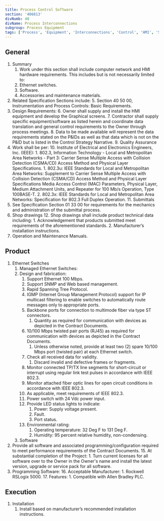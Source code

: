 ```yaml
---
title: Process Control Software
section: '406813'
divNumb: 40
divName: Process Interconnections
subgroup: Process Equipment
tags: ['Process', 'Equipment', 'Interconnections', 'Control', 'HMI', 'Software']
---
```


## General

1. Summary
   1. Work under this section shall include computer network and HMI hardware requirements. This includes but is not necessarily limited to:
	2. Ethernet switches.
	3. Software.
	4. Accessories and maintenance materials.
1. Related Specification Sections include:
	5. Section 40 50 00, Instrumentation and Process Controls: Basic Requirements.
2. Design Requirements:
	6. Owner shall supply and install the HMI equipment and develop the Graphical screens.
	7. Contractor shall supply specific equipment/software as listed herein and coordinate data translation and general control requirements to the Owner through process meetings.
	8. Data to be made available will represent the data requirements stated on the P&IDs as well as that data which is not on the P&ID but is listed in the Control Strategy Narrative. 
	9. Quality Assurance
3. Work shall be per:
	10. Institute of Electrical and Electronics Engineers, Inc. (IEEE):
		1. 802.3, Information Technology - Local and Metropolitan Area Networks - Part 3: Carrier Sense Multiple Access with Collision Detection (CSMA/CD) Access Method and Physical Layer Specifications.
			1. 802.3u: IEEE Standards for Local and Metropolitan Area Networks: Supplement to Carrier Sense Multiple Access with Collision Detection (CSMA/CD) Access Method and Physical Layer Specifications Media Access Control (MAC) Parameters, Physical Layer, Medium Attachment Units, and Repeater for 100 Mb/s Operation, Type 100BASE-T.
			2. 802.3x: IEEE Standards for Local and Metropolitan Area Networks: Specification for 802.3 Full Duplex Operation.
	11. Submittals
4. See Specification Section 01 33 00 for requirements for the mechanics and administration of the submittal process.
5. Shop drawings
	12. Shop drawings shall include product technical data including:
		1. Acknowledgement that products submitted meet requirements of the aforementioned standards. 
		2. Manufacturer’s installation instructions.
6. Operation and Maintenance Manuals. 

## Product
1. Ethernet Switches
   1. Managed Ethernet Switches:
	13. Design and fabrication:
		1. Support Ethernet 100 Mbps.
		2. Support SNMP and Web based management.
		3. Rapid Spanning Tree Protocol.
		4. IGMP (Internet Group Management Protocol) support for IP multicast filtering to enable switches to automatically route messages only to appropriate ports.
		5. Backbone ports for connection to multimode fiber via type ST connectors.
			1. Quantity as required for communication with devices as depicted in the Contract Documents.
		6. 10/100 Mbps twisted pair ports (RJ45) as required for communication with devices as depicted in the Contract Documents.
			1. Unless otherwise noted, provide at least two (2) spare 10/100 Mbps port (twisted pair) at each Ethernet switch.
		7. Check all received data for validity.
			1. Discard invalid and defective frames or fragments.
		8. Monitor connected TP/TX line segments for short-circuit or interrupt using regular link test pulses in accordance with IEEE 802.3.
		9. Monitor attached fiber optic lines for open circuit conditions in accordance with IEEE 802.3.
		10. As applicable, meet requirements of IEEE 802.3.
		11. Power switch with 24 Vdc power input.
		12. Provide LED status lights to indicate:
			1. Power: Supply voltage present.
			2. Fault.
			3. Port status.
		13. Environmental rating:
			1. Operating temperature: 32 Deg F to 131 Deg F.
			2. Humidity: 95 percent relative humidity, non-condensing.
	14. Software
8. Provide all software and associated programming/configuration required to meet performance requirements of the Contract Documents.
	15. At substantial completion of the Project:
		1. Turn current licenses for all software over to the Owner in the Owner's name and install the latest version, upgrade or service pack for all software.
9. Programming Software:
	16. Acceptable Manufacturer:
		1. Rockwell RSLogix 5000.
	17. Features:
		1. Compatible with Allen Bradley PLC.

## Execution

1. Installation
   1. Install based on manufacturer’s recommended installation instructions. 
